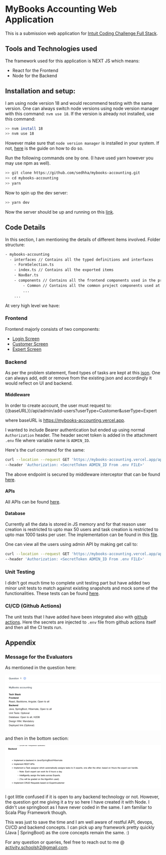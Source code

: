 # MyBooks Accounting Web Application

This is a submission web application for [Intuit Coding Challenge Full Stack](https://assessment.hackerearth.com/challenges/new/hiring/intuit-fullstack-software-engineer-hiring-challenge/).

## Tools and Technologies used

The framework used for this application is NEXT JS which means:

- React for the Frontend
- Node for the Backend


## Installation and setup:

I am using node version 18 and would recommend testing with the same version. One can always switch node versions using node version manager with this command: `nvm use 18`. If the version is already not installed, use this command:

```bash
>> nvm install 18
>> nvm use 18
```

However make sure that `node version manager` is installed in your system. If not, [here](https://www.freecodecamp.org/news/node-version-manager-nvm-install-guide/) is the guide on how to do so.

Run the following commands one by one. (I have used yarn however you may use npm as well).

```bash
>> git clone https://github.com/sedhha/mybooks-accounting.git
>> cd mybooks-accounting
>> yarn
```

Now to spin up the dev server:

```bash
>> yarn dev
```
Now the server should be up and running on this [link](http://localhost:3000).

## Code Details

In this section, I am mentioning the details of different items involved. 
Folder structure:

```bash
- mybooks-accounting
  - interfaces // Contains all the typed definitions and interfaces
    - FormSelection.ts
    - index.ts // Contains all the exported items
    - NavBar.ts
    - components // Contains all the frontend components used in the project
        - Common // Contains all the common project components used at multiple places
        ...
    ...
```


At very high level we have:

### Frontend

Frontend majorly consists of two components:

- [Login Screen](components/Login)
- [Customer Screen](components/Customer)
- [Expert Screen](components/Expert)


### Backend

As per the problem statement, fixed types of tasks are kept at this [json](constants/requests.json). One can always add, edit or remove from the existing json and accordingly it would reflect on UI and backend.

#### Middleware

In order to create account, the user must request to: 
{{baseURL}}/api/admin/add-users?userType=Customer&userType=Expert

where baseURL is https://mybooks-accounting.vercel.app.

I wanted to include Bearer authentication but ended up using normal `Authorization` header. The header secret token is added in the attachment `.env` file where variable name is `ADMIN_ID`.

Here's the curl command for the same:

```bash
curl --location --request GET 'https://mybooks-accounting.vercel.app/api/admin/add-users?userType=Customer&userType=Expert' \
--header 'Authorization: <SecretToken ADMIN_ID From .env FILE>'
```

The above endpoint is secured by middleware interceptor that can be found [here](backend/middleware).

#### APIs

All APIs can be found [here](backend/apis).

#### Database

Currently all the data is stored in JS memory and for that reason user creation is restricted to upto max 50 users and task creation is restricted to upto max 1000 tasks per user. The implementation can be found in this [file](backend/process/index.ts).

One can view all the users using admin API by making get call to: 

```bash
curl --location --request GET 'https://mybooks-accounting.vercel.app/api/admin/get-all-users' \
--header 'Authorization: <SecretToken ADMIN_ID From .env FILE>'
```

### Unit Testing

I didn't got much time to complete unit testing part but have added two minor unit tests to match against existing snapshots and mock some of the functionalities. These tests can be found [here](__tests__/customer-view.test.tsx).

### CI/CD (Github Actions)

The unit tests that I have added have been integrated also with [github actions](.github/workflows/jest-unit-tests.yml). Here the secrets are injected to `.env` file from github actions itself and then all the CI tests run.

## Appendix


### Message for the Evaluators

As mentioned in the question here:

![Description of Question](docs/images/2023-03-05-09-38-45.png)

and then in the bottom section:

![Backend Requirements of the Question](docs/images/2023-03-05-09-40-00.png)

I got little confused if it is open to any backend technology or not. However, the question got me giving it a try so here I have created it with Node. I didn't use springboot as I have never coded in the same. I am familiar to Scala Play Framework though.

This was just to save the time and I am well aware of restful API, devops, CI/CD and backend concepts. I can pick up any framework pretty quickly (Java | SpringBoot) as the core concepts remain the same. :)

For any question or queries, feel free to reach out to me @ activity.schoolsh2@gmail.com.
